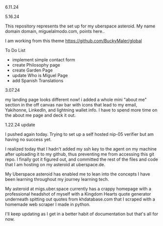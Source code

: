 6.11.24


5.16.24


This repository represents the set up for my uberspace asteroid. My name domain domain, miguelalmodo.com, points here..

I am working from this theme https://github.com/BuckyMaler/global


To Do List

- implement simple contact form
- create Philosophy page
- create Garden Page
- update Who is Miguel Page
- add Spanish Translations


3.07.24

my landing page looks different now! i added a whole mini "about me" section in the off canvas nav bar with icons that lead to my email, Yakihonne, LinkedIn, and lightning wallet info. I have to spend more time on the about me page and deck it out.

1.22.24 update

I pushed again today. Trying to set up a self hosted nip-05 verifier but am having no success yet.

I realized today that I hadn't added my ssh key to the agent on my machine after uploading it to my github, thus preventing me from accessing this git repo. I finally got it figured out, and committed the rest of the files and code that I am hosting on my asteroid at uberspace.de.

My Uberspace asteroid has enabled me to lean into the concepts I have been learning throughout my journey learning tech.

My asteroid at migs.uber.space currently has a crappy homepage with a professional headshot of myself with a Kingdom Hearts quote generator underneath spitting out quotes from khdatabase.com that I scraped with a homemade web scraper I made in python.

I'll keep updating as I get in a better habit of documentation but that's all for now.
